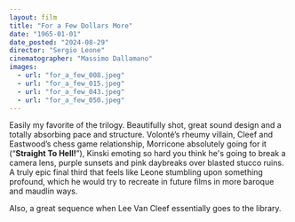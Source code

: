 ```yaml
---
layout: film
title: "For a Few Dollars More"
date: "1965-01-01"
date_posted: "2024-08-29"
director: "Sergio Leone"
cinematographer: "Massimo Dallamano"
images:
  - url: "for_a_few_008.jpeg"
  - url: "for_a_few_015.jpeg"
  - url: "for_a_few_043.jpeg"
  - url: "for_a_few_050.jpeg"
---
```


Easily my favorite of the trilogy. Beautifully shot, great sound design and a totally absorbing pace and structure. Volonté’s rheumy villain, Cleef and Eastwood’s chess game relationship, Morricone absolutely going for it (“**Straight To Hell!**”), Kinski emoting so hard you think he's going to break a camera lens, purple sunsets and pink daybreaks over blasted stucco ruins. A truly epic final third that feels like Leone stumbling upon something profound, which he would try to recreate in future films in more baroque and maudlin ways. 

Also, a great sequence when Lee Van Cleef essentially goes to the library.